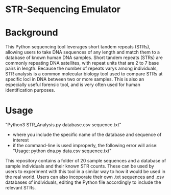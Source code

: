 # STR-Sequencing Emulator

# Background
This Python sequencing tool leverages short tandem repeats (STRs), allowing users to take DNA sequences of any length and match them to a database of known human DNA samples. Short tandem repeats (STRs) are commonly repeating DNA satellites, with repeat units that are 2 to 7 base pairs in length. Because the number of repeats varys among individuals, STR analysis is a common molecular biology tool used to compare STRs at specific loci in DNA between two or more samples. This is also an especially useful forensic tool, and is very often used for human identification purposes. 

# Usage

"Python3 STR_Analysis.py database.csv sequence.txt"
- where you include the specific name of the database and sequence of interest
- if the command-line is used improperly, the following error will arise: "Usage: python dna.py data.csv sequence.txt"

This repository contains a folder of 20 sample sequences and a database of sample individuals and their known STR counts. These can be used by users to experiment with this tool in a similar way to how it would be used in the real world. Users can also incoporate their own .txt sequences and .csv databases of individuals, editing the Python file accordingly to include the relevant STRs.
